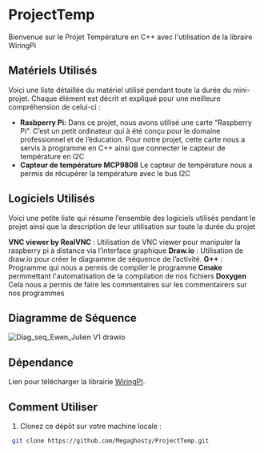  # ProjectTemp
Bienvenue sur le Projet Température en C++ avec l'utilisation de la libraire WiringPi

## Matériels Utilisés 
Voici une liste détaillée du matériel utilisé pendant toute la durée du mini-projet. Chaque élément est décrit et expliqué pour une meilleure compréhension de celui-ci : 
- **Rasbperry Pi:** Dans ce projet, nous avons utilisé une carte “Raspberry Pi”. C’est un petit ordinateur qui à été conçu pour le domaine professionnel et de l’éducation. Pour notre projet, cette carte nous a servis à programme en C++  ainsi que connecter le capteur de température en I2C
- **Capteur de température MCP9808** Le capteur de température nous a permis de récupérer la température avec le bus I2C

## Logiciels Utilisés
Voici une petite liste qui résume l’ensemble des logiciels utilisés pendant le projet ainsi que la description de leur utilisation sur toute la durée du projet

**VNC viewer by RealVNC** : Utilisation de VNC viewer pour manipuler la raspberry pi à distance via l’interface graphique
**Draw.io** : Utilisation de draw.io pour créer le diagramme de séquence de l’activité.
**G++** : Programme qui nous a permis de compiler le programme
**Cmake** permmettant l'automatisation de la compilation de nos fichiers 
**Doxygen** Cela nous a permis de faire les commentaires sur les commentairers sur nos programmes

## Diagramme de Séquence 
![Diag_seq_Ewen_Julien V1 drawio](https://github.com/user-attachments/assets/55fcde9a-f580-4177-82fb-8a610e044661)

## Dépendance
Lien pour télécharger la librairie  [WiringPI](https://github.com/WiringPi/WiringPi/releases).

## Comment Utiliser
 1. Clonez ce dépôt sur votre machine locale :
  ```bash
   git clone https://github.com/Megaghosty/ProjectTemp.git
